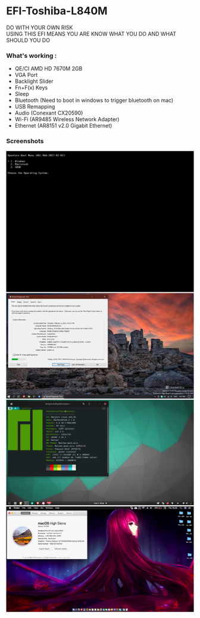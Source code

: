 # EFI-Toshiba-L840M

DO WITH YOUR OWN RISK  
USING THIS EFI MEANS YOU ARE KNOW WHAT YOU DO AND WHAT SHOULD YOU DO  

### What's working :
- QE/CI AMD HD 7670M 2GB
- VGA Port
- Backlight Slider
- Fn+F(x) Keys
- Sleep 
- Bluetooth (Need to boot in windows to trigger bluetooth on mac)
- USB Remapping
- Audio (Conexant CX20590)
- Wi-Fi (AR9485 Wireless Network Adapter)
- Ethernet (AR8151 v2.0 Gigabit Ethernet)

### Screenshots
![OC](images/OC.png)
![Windows](images/Windows.png)
![Linux](images/Linux.png)
![Mac](images/macOS.png)